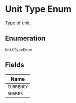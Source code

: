 
# Unit Type Enum

Type of unit.

## Enumeration

`UnitTypeEnum`

## Fields

| Name |
|  --- |
| `CURRENCY` |
| `SHARES` |

